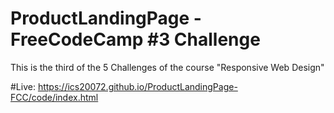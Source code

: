 # ProductLandingPage - FreeCodeCamp #3 Challenge
This is the third of the 5 Challenges of the course "Responsive Web Design"

#Live: https://ics20072.github.io/ProductLandingPage-FCC/code/index.html

